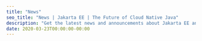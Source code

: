 ```yaml
---
title: "News"
seo_title: "News | Jakarta EE | The Future of Cloud Native Java"
description: "Get the latest news and announcements about Jakarta EE and enterprise Java technologies."
date: 2020-03-23T00:00:00-00:00
---
```

